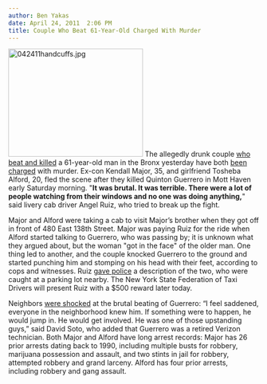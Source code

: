 ```yaml
---
author: Ben Yakas
date: April 24, 2011  2:06 PM
title: Couple Who Beat 61-Year-Old Charged With Murder
---
```


<p><span class="mt-enclosure mt-enclosure-image" style="display: inline;"> <img alt="042411handcuffs.jpg" src="https://web.archive.org/web/20110629091809im_/http://gothamist.com/attachments/jsaxena/042411handcuffs.jpg" width="270" height="217" class="image-left"> </span>The allegedly drunk couple <a href="https://web.archive.org/web/20110629091809/http://gothamist.com/2011/04/23/drunk_couple_allegedly_beat_elderly.php">who beat and killed</a> a 61-year-old man in the Bronx yesterday have both <a href="https://web.archive.org/web/20110629091809/http://www.nypost.com/p/news/local/bronx/gramps_stomped_to_death_TZHtCX78k1hWIbKdMJXO2L">been charged</a> with murder. Ex-con Kendall Major, 35, and girlfriend Tosheba Alford, 20, fled the scene after they killed Quinton Guerrero in Mott Haven early Saturday morning. &quot;<strong>It was brutal. It was terrible. There were a lot of people watching from their windows and no one was doing anything,</strong>&quot; said livery cab driver Angel Ruiz, who tried to break up the fight.</p>

<p>Major and Alford were taking a cab to visit Major&#x2019;s brother when they got off in front of 480 East 138th Street. Major was paying Ruiz for the ride when Alford started talking to Guerrero, who was passing by; it is unknown what they argued about, but the woman &quot;got in the face&quot; of the older man. One thing led to another, and the couple knocked Guerrero to the ground and started punching him and stomping on his head with their feet, according to cops and witnesses. Ruiz <a href="https://web.archive.org/web/20110629091809/http://www.ny1.com/content/top_stories/137938/pair-of-suspects-charged-with-fatal-bronx-beating">gave police</a> a description of the two, who were caught at a parking lot nearby. The New York State Federation of Taxi Drivers will present Ruiz with a $500 reward later today.</p>

<p>Neighbors <a href="https://web.archive.org/web/20110629091809/http://www.nypost.com/p/news/local/bronx/brutal_beating_death_of_bronx_man_5W8oQae0SQSxr0p6zAVYQP?CMP=OTC-rss&amp;FEEDNAME=">were shocked</a> at the brutal beating of Guerrero: &#x201C;I feel saddened, everyone in the neighborhood knew him. If something were to happen, he would jump in. He would get involved. He was one of those upstanding guys,&#x201D; said David Soto, who added that Guerrero was a retired Verizon technician. Both Major and Alford have long arrest records: Major has 26 prior arrests dating back to 1990, including multiple busts for robbery, marijuana possession and assault, and two stints in jail for robbery, attempted robbery and grand larceny. Alford has four prior arrests, including robbery and gang assault.</p>